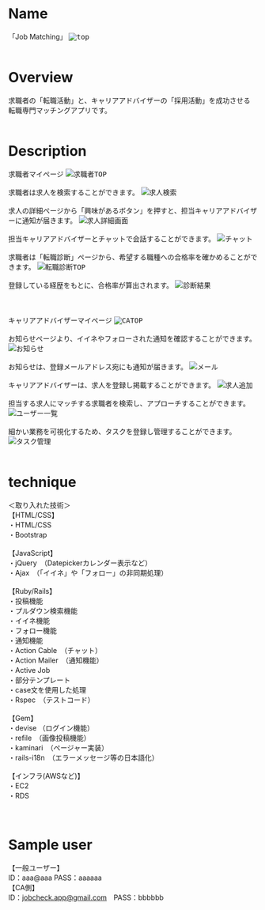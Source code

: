 # Name
「Job Matching」
<kbd>![top](https://user-images.githubusercontent.com/56952436/74013061-faeabd80-49ce-11ea-9095-b670f91e1885.JPG)</kbd>
<br>
<br>
# Overview
求職者の「転職活動」と、キャリアアドバイザーの「採用活動」を成功させる<br>
転職専門マッチングアプリです。
<br>
<br>
# Description
求職者マイページ
<kbd>![求職者TOP](https://user-images.githubusercontent.com/56952436/74013047-f8886380-49ce-11ea-8b9d-dbf3164200b8.JPG)</kbd>
<br>
<br>
求職者は求人を検索することができます。
<kbd>![求人検索](https://user-images.githubusercontent.com/56952436/74013049-f8886380-49ce-11ea-88c2-9e0195b674c2.JPG)</kbd>
<br>
<br>
求人の詳細ページから「興味があるボタン」を押すと、担当キャリアアドバイザーに通知が届きます。
<kbd>![求人詳細画面](https://user-images.githubusercontent.com/56952436/74013052-f920fa00-49ce-11ea-8791-024a3b1e9d85.JPG)</kbd>
<br>
<br>
担当キャリアアドバイザーとチャットで会話することができます。
<kbd>![チャット](https://user-images.githubusercontent.com/56952436/74013065-fb835400-49ce-11ea-8648-bdfed53ca4f6.JPG)</kbd>
<br>
<br>
求職者は「転職診断」ページから、希望する職種への合格率を確かめることができます。
<kbd>![転職診断TOP](https://user-images.githubusercontent.com/56952436/74013057-fa522700-49ce-11ea-81a2-715ea44a0b27.JPG)</kbd>
<br>
<br>
登録している経歴をもとに、合格率が算出されます。
<kbd>![診断結果](https://user-images.githubusercontent.com/56952436/74013055-f9b99080-49ce-11ea-97ab-eae70bee3efb.JPG)</kbd>
<br>
<br>
<br>
<br>
キャリアアドバイザーマイページ
<kbd>![CATOP](https://user-images.githubusercontent.com/56952436/74015055-3dae9480-49d3-11ea-8313-cebf45b890af.JPG)</kbd>
<br>
<br>
お知らせページより、イイネやフォローされた通知を確認することができます。
<kbd>![お知らせ](https://user-images.githubusercontent.com/56952436/74013062-faeabd80-49ce-11ea-86b6-81605e837ffb.JPG)</kbd>
<br>
<br>
お知らせは、登録メールアドレス宛にも通知が届きます。
<kbd>![メール](https://user-images.githubusercontent.com/56952436/74014311-b44a9280-49d1-11ea-9a09-c61984d9069c.JPG)</kbd>
<br>
<br>
キャリアアドバイザーは、求人を登録し掲載することができます。
<kbd>![求人追加](https://user-images.githubusercontent.com/56952436/74013053-f9b99080-49ce-11ea-8784-79ba85892b32.JPG)</kbd>
<br>
<br>
担当する求人にマッチする求職者を検索し、アプローチすることができます。
<kbd>![ユーザー一覧](https://user-images.githubusercontent.com/56952436/74013066-fc1bea80-49ce-11ea-85c5-642223a963f9.JPG)</kbd>
<br>
<br>
細かい業務を可視化するため、タスクを登録し管理することができます。
<kbd>![タスク管理](https://user-images.githubusercontent.com/56952436/74013064-fb835400-49ce-11ea-8608-b5fba0e281b6.JPG)</kbd>
<br>
<br>
# technique
＜取り入れた技術＞<br>
【HTML/CSS】<br>
・HTML/CSS<br>
・Bootstrap<br>
 <br>
【JavaScript】<br>
・jQuery　（Datepickerカレンダー表示など）<br>
・Ajax　（「イイネ」や「フォロー」の非同期処理）<br>
 <br>
【Ruby/Rails】<br>
・投稿機能<br>
・プルダウン検索機能<br>
・イイネ機能<br>
・フォロー機能<br>
・通知機能<br>
・Action Cable　（チャット）<br>
・Action Mailer　（通知機能）<br>
・Active Job<br>
・部分テンプレート<br>
・case文を使用した処理<br>
・Rspec　（テストコード）<br>
 <br>
【Gem】<br>
・devise （ログイン機能）<br>
・refile　（画像投稿機能）<br>
・kaminari　（ページャー実装）<br>
・rails-i18n　（エラーメッセージ等の日本語化）<br>
 <br>
【インフラ(AWSなど)】<br>
・EC2<br>
・RDS<br>
<br>
<br>
# Sample user
【一般ユーザー】<br>
ID：aaa@aaa  PASS：aaaaaa<br>
【CA側】<br>
ID：jobcheck.app@gmail.com　PASS：bbbbbb<br>
<br>
<br>

